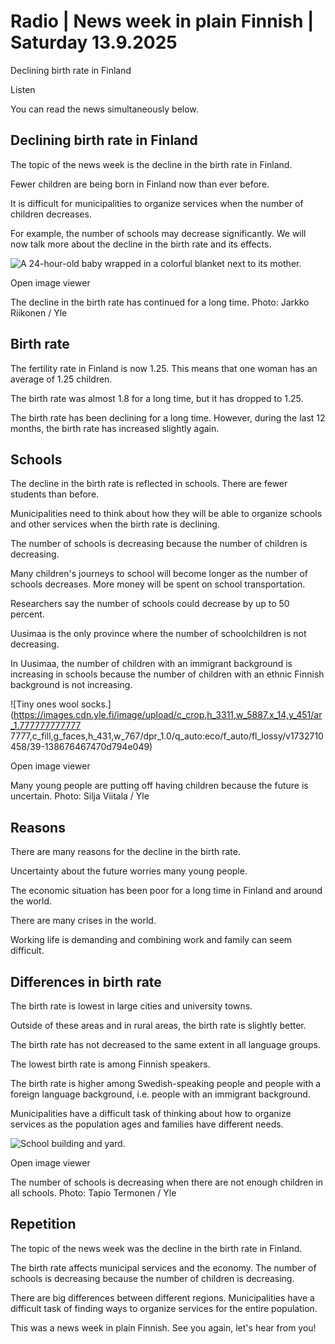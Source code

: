 # Radio | News week in plain Finnish | Saturday 13.9.2025

Declining birth rate in Finland

Listen

You can read the news simultaneously below.

## Declining birth rate in Finland

The topic of the news week is the decline in the birth rate in Finland.

Fewer children are being born in Finland now than ever before.

It is difficult for municipalities to organize services when the number of children decreases.

For example, the number of schools may decrease significantly. We will now talk more about the decline in the birth rate and its effects.

![A 24-hour-old baby wrapped in a colorful blanket next to its mother.](https://images.cdn.yle.fi/image/upload/c_crop,h_3375,w_6000,x_0,y_576/ar_1.777777777777777,c_fill,g_faces,h_431,w_767/dpr_1.0/q_auto:eco/f_auto/fl_lossy/v1736338817/39-1403501677e64851a0bc)

Open image viewer

The decline in the birth rate has continued for a long time. Photo: Jarkko Riikonen / Yle

## Birth rate

The fertility rate in Finland is now 1.25. This means that one woman has an average of 1.25 children.

The birth rate was almost 1.8 for a long time, but it has dropped to 1.25.

The birth rate has been declining for a long time. However, during the last 12 months, the birth rate has increased slightly again.

## Schools

The decline in the birth rate is reflected in schools. There are fewer students than before.

Municipalities need to think about how they will be able to organize schools and other services when the birth rate is declining.

The number of schools is decreasing because the number of children is decreasing.

Many children's journeys to school will become longer as the number of schools decreases. More money will be spent on school transportation.

Researchers say the number of schools could decrease by up to 50 percent.

Uusimaa is the only province where the number of schoolchildren is not decreasing.

In Uusimaa, the number of children with an immigrant background is increasing in schools because the number of children with an ethnic Finnish background is not increasing.

![Tiny ones wool socks.](https://images.cdn.yle.fi/image/upload/c_crop,h_3311,w_5887,x_14,y_451/ar_1.777777777777 7777,c_fill,g_faces,h_431,w_767/dpr_1.0/q_auto:eco/f_auto/fl_lossy/v1732710458/39-138676467470d794e049)

Open image viewer

Many young people are putting off having children because the future is uncertain. Photo: Silja Viitala / Yle

## Reasons

There are many reasons for the decline in the birth rate.

Uncertainty about the future worries many young people.

The economic situation has been poor for a long time in Finland and around the world.

There are many crises in the world.

Working life is demanding and combining work and family can seem difficult.

## Differences in birth rate

The birth rate is lowest in large cities and university towns.

Outside of these areas and in rural areas, the birth rate is slightly better.

The birth rate has not decreased to the same extent in all language groups.

The lowest birth rate is among Finnish speakers.

The birth rate is higher among Swedish-speaking people and people with a foreign language background, i.e. people with an immigrant background.

Municipalities have a difficult task of thinking about how to organize services as the population ages and families have different needs.

![School building and yard. ](https://images.cdn.yle.fi/image/upload/c_crop,h_2592,w_4606,x_0,y_0/ar_1.777777777777777,c_fill,g_faces,h_431,w_767/dpr_1.0/q_auto:eco/f_auto/fl_lossy/v1728641714/39-13621796708fa3348ad3)

Open image viewer

The number of schools is decreasing when there are not enough children in all schools. Photo: Tapio Termonen / Yle

## Repetition

The topic of the news week was the decline in the birth rate in Finland.

The birth rate affects municipal services and the economy. The number of schools is decreasing because the number of children is decreasing.

There are big differences between different regions. Municipalities have a difficult task of finding ways to organize services for the entire population.

This was a news week in plain Finnish. See you again, let's hear from you!
